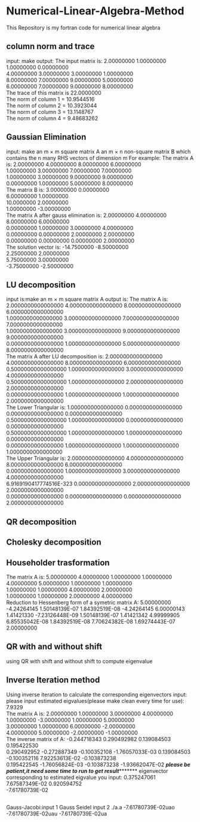 # Numerical-Linear-Algebra-Method
This Repository is my fortran code for numerical linear algebra

## column norm and trace
input: make
output:
 The input matrix is:
   2.00000000       1.00000000       1.00000000       0.00000000    
   4.00000000       3.00000000       3.00000000       1.00000000    
   8.00000000       7.00000000       9.00000000       5.00000000    
   6.00000000       7.00000000       9.00000000       8.00000000    
 The trace of this matrix is    22.0000000    
 The norm of column           1 =   10.9544516    
 The norm of column           2 =   10.3923044    
 The norm of column           3 =   13.1148767    
 The norm of column           4 =   9.48683262  
 
## Gaussian Elimination 
input: make
an m × m square matrix A
an m × n non-square matrix B which contains the n many RHS vectors of dimension m 
For example:
 The matrix A is:
   2.00000000       4.00000000       8.00000000       6.00000000    
   1.00000000       3.00000000       7.00000000       7.00000000    
   1.00000000       3.00000000       9.00000000       9.00000000    
   0.00000000       1.00000000       5.00000000       8.00000000    
 The matrix B is:
   3.00000000       0.00000000    
   6.00000000       1.00000000    
   10.0000000       2.00000000    
   1.00000000      -3.00000000    
 The matrix A after gauss elimination is:
   2.00000000       4.00000000       8.00000000       6.00000000    
   0.00000000       1.00000000       3.00000000       4.00000000    
   0.00000000       0.00000000       2.00000000       2.00000000    
   0.00000000       0.00000000       0.00000000       2.00000000    
 The solution vector is:
  -14.7500000      -8.50000000    
   2.25000000       2.00000000    
   5.75000000       3.00000000    
  -3.75000000      -2.50000000     

## LU decomposition
input is:make
an m × m square matrix A
output is:
 The matrix A is:
   2.0000000000000000        4.0000000000000000        8.0000000000000000        6.0000000000000000     
   1.0000000000000000        3.0000000000000000        7.0000000000000000        7.0000000000000000     
   1.0000000000000000        3.0000000000000000        9.0000000000000000        9.0000000000000000     
   0.0000000000000000        1.0000000000000000        5.0000000000000000        8.0000000000000000      
 The matrix A after LU decomposition is:
   2.0000000000000000        4.0000000000000000        8.0000000000000000        6.0000000000000000     
  0.50000000000000000        1.0000000000000000        3.0000000000000000        4.0000000000000000     
  0.50000000000000000        1.0000000000000000        2.0000000000000000        2.0000000000000000     
   0.0000000000000000        1.0000000000000000        1.0000000000000000        2.0000000000000000     
 The Lower Triangular is:
   1.0000000000000000        0.0000000000000000        0.0000000000000000        0.0000000000000000     
  0.50000000000000000        1.0000000000000000        0.0000000000000000        0.0000000000000000     
  0.50000000000000000        1.0000000000000000        1.0000000000000000        0.0000000000000000     
   0.0000000000000000        1.0000000000000000        1.0000000000000000        1.0000000000000000     
 The Upper Triangular is:
   2.0000000000000000        4.0000000000000000        8.0000000000000000        6.0000000000000000     
   0.0000000000000000        1.0000000000000000        3.0000000000000000        4.0000000000000000     
   6.9169190417774516E-323   0.0000000000000000        2.0000000000000000        2.0000000000000000     
   0.0000000000000000        0.0000000000000000        0.0000000000000000        2.0000000000000000     

 
 ## QR decomposition
 
 ## Cholesky decomposition
 
 ## Householder trasformation
  The matrix A is:
   5.00000000       4.00000000       1.00000000       1.00000000    
   4.00000000       5.00000000       1.00000000       1.00000000    
   1.00000000       1.00000000       4.00000000       2.00000000    
   1.00000000       1.00000000       2.00000000       4.00000000    
 Reduction to Hessenberg form of a symetric matrix A:
   5.00000000      -4.24264145       1.50148139E-07   1.84392519E-08
  -4.24264145       6.00000143       1.41421330      -7.23126448E-09
   1.50148139E-07   1.41421342       4.99999905       6.85535042E-08
   1.84392519E-08   7.70624382E-08   1.69274443E-07   2.00000000   
   
   ## QR with and without shift
   using QR with shift and without shift to compute eigenvalue
   
   ## Inverse Iteration method
   Using inverse iteration to calculate the corresponding eigenvectors
   input:
  please input estimated eigvalues(please make clean every time for use):
7.9329  
 The matrix A is:
   2.00000000       1.00000000       3.00000000       4.00000000    
   1.00000000      -3.00000000       1.00000000       5.00000000    
   3.00000000       1.00000000       6.00000000      -2.00000000    
   4.00000000       5.00000000      -2.00000000      -1.00000000    
 The inverse matrix of A:
 -0.244718343      0.290492982      0.139084503      0.195422530    
  0.290492952     -0.272887349     -0.100352108      -1.76057033E-03
  0.139084503     -0.100352116       7.92253613E-02 -0.103873238    
  0.195422545      -1.76056824E-03 -0.103873238      -1.93662047E-02
 *************please be patient,it need some time to run to get result********************
 eigenvector corresponding to estimated eigvalue you input:
  0.375247061    
   7.67587349E-02
  0.920594752    
  -7.61780739E-02
  
  ## 
  Gauss-Jacobi:input 1
  Gauss Seidel input 2
./a.a
  -7.61780739E-02uao
  -7.61780739E-02uau
  -7.61780739E-02ua
